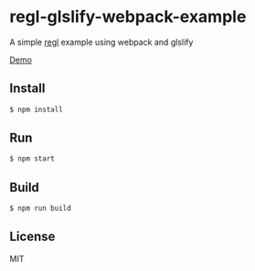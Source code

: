 # regl-glslify-webpack-example

A simple [regl](https://github.com/regl-project/regl) example using webpack and glslify

[Demo](https://pawsong.github.io/regl-glslify-webpack-example/)

## Install

```bash
$ npm install
```

## Run

```bash
$ npm start
```

## Build

```bash
$ npm run build
```

## License

MIT

